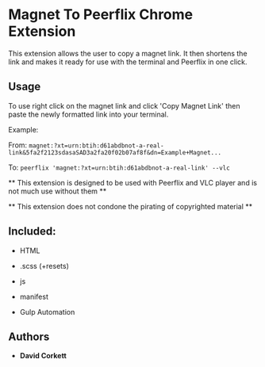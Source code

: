 # Magnet To Peerflix Chrome Extension

This extension allows the user to copy a magnet link. It then shortens the link and makes it ready for use with the terminal and Peerflix in one click.

## Usage
To use right click on the magnet link and click 'Copy Magnet Link' then paste the newly formatted link into your terminal.

Example: 

From: 
```magnet:?xt=urn:btih:d61abdbnot-a-real-link&5fa2f2123sdasaSAD3a2fa20f02b07af8f&dn=Example+Magnet...```

To:
```peerflix 'magnet:?xt=urn:btih:d61abdbnot-a-real-link' --vlc```


** This extension is designed to be used with Peerflix and VLC player and is not much use without them **

** This extension does not condone the pirating of copyrighted material **

## Included:

* HTML
* .scss (+resets)
* js
* manifest

* Gulp Automation 

## Authors

* **David Corkett** 
